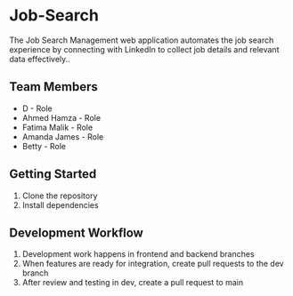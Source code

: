 # Job-Search

The Job Search Management web application automates the job search experience 
by connecting with LinkedIn to collect job details and relevant data effectively..

## Team Members
- D             - Role
- Ahmed Hamza   - Role
- Fatima Malik  - Role
- Amanda James  - Role
- Betty         - Role

## Getting Started
1. Clone the repository
2. Install dependencies

## Development Workflow
1. Development work happens in frontend and backend branches
2. When features are ready for integration, create pull requests to the dev branch
3. After review and testing in dev, create a pull request to main

